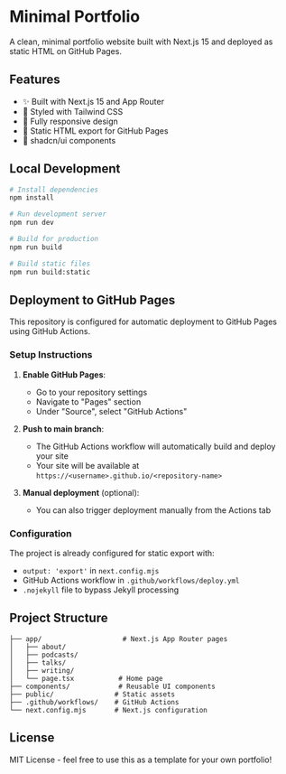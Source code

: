 # Minimal Portfolio

A clean, minimal portfolio website built with Next.js 15 and deployed as static HTML on GitHub Pages.

## Features

- ✨ Built with Next.js 15 and App Router
- 🎨 Styled with Tailwind CSS
- 📱 Fully responsive design
- 🚀 Static HTML export for GitHub Pages
- 🔧 shadcn/ui components

## Local Development

```bash
# Install dependencies
npm install

# Run development server
npm run dev

# Build for production
npm run build

# Build static files
npm run build:static
```

## Deployment to GitHub Pages

This repository is configured for automatic deployment to GitHub Pages using GitHub Actions.

### Setup Instructions

1. **Enable GitHub Pages**:
   - Go to your repository settings
   - Navigate to "Pages" section
   - Under "Source", select "GitHub Actions"

2. **Push to main branch**:
   - The GitHub Actions workflow will automatically build and deploy your site
   - Your site will be available at `https://<username>.github.io/<repository-name>`

3. **Manual deployment** (optional):
   - You can also trigger deployment manually from the Actions tab

### Configuration

The project is already configured for static export with:
- `output: 'export'` in `next.config.mjs`
- GitHub Actions workflow in `.github/workflows/deploy.yml`
- `.nojekyll` file to bypass Jekyll processing

## Project Structure

```
├── app/                    # Next.js App Router pages
│   ├── about/
│   ├── podcasts/
│   ├── talks/
│   ├── writing/
│   └── page.tsx           # Home page
├── components/            # Reusable UI components
├── public/               # Static assets
├── .github/workflows/    # GitHub Actions
└── next.config.mjs       # Next.js configuration
```

## License

MIT License - feel free to use this as a template for your own portfolio! 